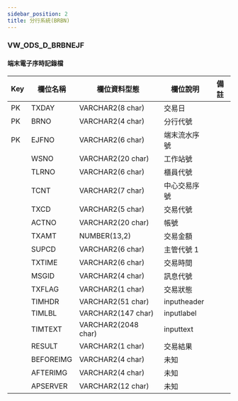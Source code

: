 ```yaml
---
sidebar_position: 2
title: 分行系統(BRBN)
---
```


### VW_ODS_D_BRBNEJF
#### 端末電子序時記錄檔
| Key | 欄位名稱  | 欄位資料型態        | 欄位說明     | 備註 |
| --- | --------- | ------------------- | ------------ | ---- |
| PK  | TXDAY     | VARCHAR2(8 char)    | 交易日       |      |
| PK  | BRNO      | VARCHAR2(4 char)    | 分行代號     |      |
| PK  | EJFNO     | VARCHAR2(6 char)    | 端末流水序號 |      |
|     | WSNO      | VARCHAR2(20 char)   | 工作站號     |      |
|     | TLRNO     | VARCHAR2(6 char)    | 櫃員代號     |      |
|     | TCNT      | VARCHAR2(7 char)    | 中心交易序號 |      |
|     | TXCD      | VARCHAR2(5 char)    | 交易代號     |      |
|     | ACTNO     | VARCHAR2(20 char)   | 帳號         |      |
|     | TXAMT     | NUMBER(13,2)        | 交易金額     |      |
|     | SUPCD     | VARCHAR2(6 char)    | 主管代號 1   |      |
|     | TXTIME    | VARCHAR2(6 char)    | 交易時間     |      |
|     | MSGID     | VARCHAR2(4 char)    | 訊息代號     |      |
|     | TXFLAG    | VARCHAR2(1 char)    | 交易狀態     |      |
|     | TIMHDR    | VARCHAR2(51 char)   | inputheader  |      |
|     | TIMLBL    | VARCHAR2(147 char)  | inputlabel   |      |
|     | TIMTEXT   | VARCHAR2(2048 char) | inputtext    |      |
|     | RESULT    | VARCHAR2(1 char)    | 交易結果     |      |
|     | BEFOREIMG | VARCHAR2(4 char)    | 未知         |      |
|     | AFTERIMG  | VARCHAR2(4 char)    | 未知         |      |
|     | APSERVER  | VARCHAR2(12 char)   | 未知         |      |